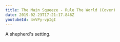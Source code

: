 ```yaml
---
title: The Main Squeeze - Rule The World (Cover)
date: 2019-02-23T17:21:17.846Z
youtubeId: 4vVPy-vpIgI
---
```

A shepherd's setting.
